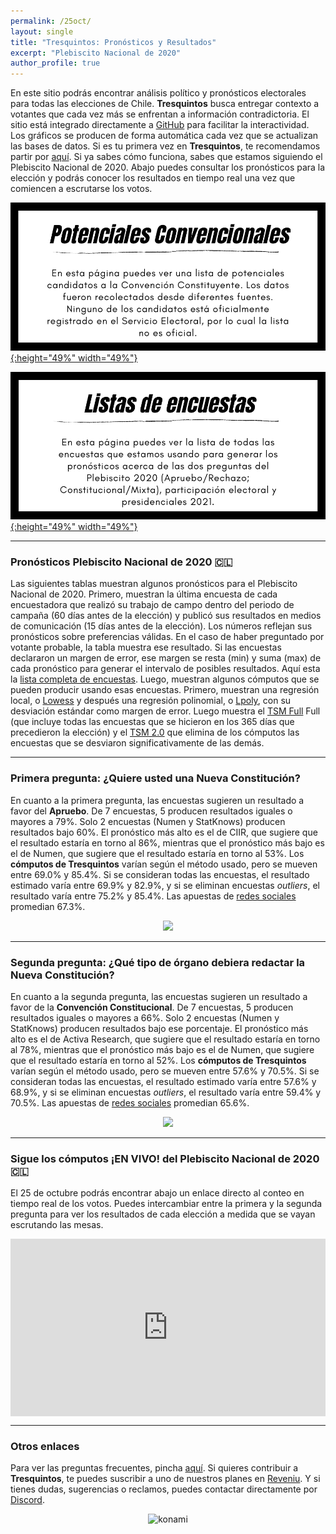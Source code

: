 ```yaml
---
permalink: /25oct/
layout: single
title: "Tresquintos: Pronósticos y Resultados"
excerpt: "Plebiscito Nacional de 2020"
author_profile: true
---
```


En este sitio podrás encontrar análisis político y pronósticos electorales para todas las elecciones de Chile. **Tresquintos** busca entregar contexto a votantes que cada vez más se enfrentan a información contradictoria. El sitio está integrado directamente a [GitHub](https://github.com/) para facilitar la interactividad. Los gráficos se producen de forma automática cada vez que se actualizan las bases de datos. Si es tu primera vez en **Tresquintos**, te recomendamos partir por [aquí](https://tresquintos.cl/faq/). Si ya sabes cómo funciona, sabes que estamos siguiendo el Plebiscito Nacional de 2020. Abajo puedes consultar los pronósticos para la elección y podrás conocer los resultados en tiempo real una vez que comiencen a escrutarse los votos.


[![Convencionales](/images/lista_convencionales.png){:height="49%" width="49%"}](https://tresquintos.cl/convencionales/)

[![Encuestas](/images/lista_encuestas.png){:height="49%" width="49%"}](https://tresquintos.cl/encuestas/)


---

### Pronósticos Plebiscito Nacional de 2020 🇨🇱

Las siguientes tablas muestran algunos pronósticos para el Plebiscito Nacional de 2020. Primero, muestran la última encuesta de cada encuestadora que realizó su trabajo de campo dentro del periodo de campaña (60 días antes de la elección) y publicó sus resultados en medios de comunicación (15 días antes de la elección). Los números reflejan sus pronósticos sobre preferencias válidas. En el caso de haber preguntado por votante probable, la tabla muestra ese resultado. Si las encuestas declararon un margen de error, ese margen se resta (min) y suma (max) de cada pronóstico para generar el intervalo de posibles resultados. Aquí esta la [lista completa de encuestas](https://tresquintos.cl/tsm/). Luego, muestran algunos cómputos que se pueden producir usando esas encuestas. Primero, muestran una regresión local, o [Lowess](https://www.stata.com/manuals13/rlowess.pdf) y después una regresión polinomial, o [Lpoly](https://www.stata.com/manuals/rlpoly.pdf), con su desviación estándar como margen de error. Luego muestra el [TSM Full](https://tresquintos.cl/tsm/) Full (que incluye todas las encuestas que se hicieron en los 365 días que precedieron la elección) y el [TSM 2.0](https://tresquintos.cl/tsm/) que elimina de los cómputos las encuestas que se desviaron significativamente de las demás.

---

### Primera pregunta: ¿Quiere usted una Nueva Constitución?

En cuanto a la primera pregunta, las encuestas sugieren un resultado a favor del **Apruebo**. De 7 encuestas, 5 producen resultados iguales o mayores a 79%. Solo 2 encuestas (Numen y StatKnows) producen resultados bajo 60%. El pronóstico más alto es el de CIIR, que sugiere que el resultado estaría en torno al 86%, mientras que el pronóstico más bajo es el de Numen, que sugiere que el resultado estaría en torno al 53%. Los **cómputos de Tresquintos** varían según el método usado, pero se mueven entre 69.0% y 85.4%. Si se consideran todas las encuestas, el resultado estimado varía entre 69.9% y 82.9%, y si se eliminan encuestas *outliers*, el resultado varía entre 75.2% y 85.4%. Las apuestas de [redes sociales](https://www.twitter.com/tresquintos) promedian 67.3%.

<div align="center">
<img width="600" src="https://tresquintos.cl/images/primera_pregunta.png" >
</div>

---

### Segunda pregunta: ¿Qué tipo de órgano debiera redactar la Nueva Constitución?

En cuanto a la segunda pregunta, las encuestas sugieren un resultado a favor de la **Convención Constitucional**. De 7 encuestas, 5 producen resultados iguales o mayores a 66%. Solo 2 encuestas (Numen y StatKnows) producen resultados bajo ese porcentaje. El pronóstico más alto es el de Activa Research, que sugiere que el resultado estaría en torno al 78%, mientras que el pronóstico más bajo es el de Numen, que sugiere que el resultado estaría en torno al 52%. Los **cómputos de Tresquintos** varían según el método usado, pero se mueven entre 57.6% y 70.5%. Si se consideran todas las encuestas, el resultado estimado varía entre 57.6% y 68.9%, y si se eliminan encuestas *outliers*, el resultado varía entre 59.4% y 70.5%. Las apuestas de [redes sociales](https://www.twitter.com/tresquintos) promedian 65.6%.

<div align="center">
<img width="600" src="https://tresquintos.cl/images/segunda_pregunta.png" >
</div>

---

### Sigue los cómputos ¡EN VIVO! del Plebiscito Nacional de 2020 🇨🇱

El 25 de octubre podrás encontrar abajo un enlace directo al conteo en tiempo real de los votos. Puedes intercambiar entre la primera y la segunda pregunta para ver los resultados de cada elección a medida que se vayan escrutando las mesas.

<div>
  <div style="position:relative;padding-top:56.25%;">
    <iframe src="http://www.servelelecciones.cl/" frameborder="0" allowfullscreen
      style="position:absolute;top:0;left:0;width:100%;height:100%;"></iframe>
  </div>
</div>

---

### Otros enlaces

Para ver las preguntas frecuentes, pincha [aquí](https://tresquintos.cl/faq/). Si quieres contribuir a **Tresquintos**, te puedes suscribir a uno de nuestros planes en [Reveniu](https://tresquintos.cl/donaciones). Y si tienes dudas, sugerencias o reclamos, puedes contactar directamente por [Discord](https://discord.gg/qPDkg67).


<!-- Mailchimp -->
<script type="text/javascript" src="//downloads.mailchimp.com/js/signup-forms/popup/unique-methods/embed.js" data-dojo-config="usePlainJson: true, isDebug: false"></script><script type="text/javascript">window.dojoRequire(["mojo/signup-forms/Loader"], function(L) { L.start({"baseUrl":"mc.us15.list-manage.com","uuid":"3a6f5773bbbc78ea5a0003f67","lid":"8c164eff0f","uniqueMethods":true}) })</script>


<!-- NES -->
<style>
.aligncenter {
    text-align: center;
}
</style>
<p class="aligncenter">
    <img src="/images/nes.png" width="30" height="30" alt="konami" />
</p>
<script src="/js/topsecret.js"></script>

<script src="/js/cyberdelia.js"></script>

<script type="text/javascript"> var msTag = {"site":"tnw","page":"home","cyberdelia_page_type":"home","data":{"sponsorName":false,"isSponsoredCategory":false}}</script>

<script src="https://cdn0.tnwcdn.com/wp-content/themes/cyberdelia/assets/js/app.min.js?v=1585558461" type="text/javascript" async=""></script>



<!-- Favicon -->
<link rel="apple-touch-icon" sizes="180x180" href="/apple-touch-icon.png">
<link rel="icon" type="image/png" sizes="32x32" href="/favicon-32x32.png">
<link rel="icon" type="image/png" sizes="16x16" href="/favicon-16x16.png">
<link rel="manifest" href="/site.webmanifest">
<link rel="mask-icon" href="/safari-pinned-tab.svg" color="#5bbad5">
<meta name="msapplication-TileColor" content="#b91d47">
<meta name="theme-color" content="#ffffff">


<!-- Finisce sempre così, con la morte.
Prima però c’è stata la vita,
nascosta sotto i bla, bla, bla, bla, bla.
È tutto sedimentato sotto il chiacchiericcio e il rumore:
il silenzio e il sentimento,
l’emozione e la paura,
gli sparuti incostanti sprazzi di bellezza
e poi lo squallore disgraziato e l’uomo miserabile.
Tutto sepolto nella coperta
dell’imbarazzo dello stare al mondo:
bla, bla, bla, bla.
Altrove c’è l’Altrove,
io non mi occupo dell’Altrove.
Dunque che questo romanzo abbia inizio.
In fondo è solo un trucco, si è solo un trucco. kb. -->
